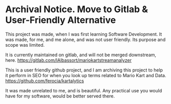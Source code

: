 # Archival Notice. Move to Gitlab & User-Friendly Alternative
This project was made, when I was first learning Software Development. 
It was made, for me, and me alone, and was not user friendly. Its purpose and scope was limited.

It is currently maintained on gitlab, and will not be merged downstream, here.
https://gitlab.com/IAlbassort/mariokartstreamanalyzer

This is a user friendly github project, and I am archiving this project to help it perform in SEO for when you look up terms related to Mario Kart and Data.
https://github.com/ferocia/kartalytics

It was made unrelated to me, and is beautiful. Any practical use you would have for my software, would be better served there.
